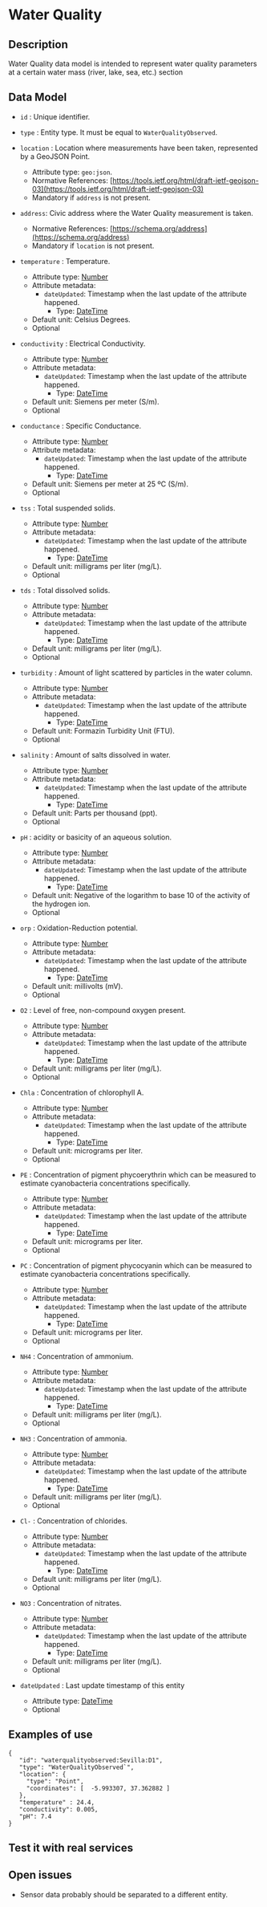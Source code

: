 # Water Quality 

## Description

Water Quality data model is intended to represent water quality parameters at a certain water mass (river,  lake, sea, etc.) section

## Data Model

+ `id` : Unique identifier. 

+ `type` : Entity type. It must be equal to `WaterQualityObserved`.

+ `location` : Location where measurements have been taken, represented by a GeoJSON Point. 
    + Attribute type: `geo:json`.
    + Normative References: [https://tools.ietf.org/html/draft-ietf-geojson-03](https://tools.ietf.org/html/draft-ietf-geojson-03)
    + Mandatory if `address` is not present.
    
+ `address`: Civic address where the Water Quality measurement is taken.
    + Normative References: [https://schema.org/address](https://schema.org/address)
    + Mandatory if `location` is not present. 
	
+ `temperature` : Temperature. 
    + Attribute type: [Number](http://schema.org/Number)
    + Attribute metadata:
        + `dateUpdated`: Timestamp when the last update of the attribute happened.
            + Type: [DateTime](http://schema.org/DateTime)
    + Default unit: Celsius Degrees.
    + Optional
    
+ `conductivity` : Electrical Conductivity. 
    + Attribute type: [Number](http://schema.org/Number)
    + Attribute metadata:
        + `dateUpdated`: Timestamp when the last update of the attribute happened.
            + Type: [DateTime](http://schema.org/DateTime)
    + Default unit: Siemens per meter (S/m).
    + Optional	
	
+ `conductance` : Specific Conductance. 
    + Attribute type: [Number](http://schema.org/Number)
    + Attribute metadata:
        + `dateUpdated`: Timestamp when the last update of the attribute happened.
            + Type: [DateTime](http://schema.org/DateTime)
    + Default unit: Siemens per meter at 25 ºC (S/m).
    + Optional	

+ `tss` : Total suspended solids. 
    + Attribute type: [Number](http://schema.org/Number)
    + Attribute metadata:
        + `dateUpdated`: Timestamp when the last update of the attribute happened.
            + Type: [DateTime](http://schema.org/DateTime)
    + Default unit: milligrams per liter (mg/L).
    + Optional		
	
+ `tds` : Total dissolved solids. 
    + Attribute type: [Number](http://schema.org/Number)
    + Attribute metadata:
        + `dateUpdated`: Timestamp when the last update of the attribute happened.
            + Type: [DateTime](http://schema.org/DateTime)
    + Default unit: milligrams per liter (mg/L).
    + Optional	

+ `turbidity` : Amount of light scattered by particles in the water column. 
    + Attribute type: [Number](http://schema.org/Number)
    + Attribute metadata:
        + `dateUpdated`: Timestamp when the last update of the attribute happened.
            + Type: [DateTime](http://schema.org/DateTime)
    + Default unit: Formazin Turbidity Unit (FTU).
    + Optional	

+ `salinity` : Amount of salts dissolved in water. 
    + Attribute type: [Number](http://schema.org/Number)
    + Attribute metadata:
        + `dateUpdated`: Timestamp when the last update of the attribute happened.
            + Type: [DateTime](http://schema.org/DateTime)
    + Default unit: Parts per thousand (ppt).
    + Optional		
	
+ `pH` : acidity or basicity of an aqueous solution.
    + Attribute type: [Number](http://schema.org/Number)
    + Attribute metadata:
        + `dateUpdated`: Timestamp when the last update of the attribute happened.
            + Type: [DateTime](http://schema.org/DateTime)
    + Default unit: Negative of the logarithm to base 10 of the activity of the hydrogen ion.
    + Optional

+ `orp` : Oxidation-Reduction potential.
    + Attribute type: [Number](http://schema.org/Number)
    + Attribute metadata:
        + `dateUpdated`: Timestamp when the last update of the attribute happened.
            + Type: [DateTime](http://schema.org/DateTime)
    + Default unit: millivolts (mV).
    + Optional

+ `O2` : Level of free, non-compound oxygen present.
    + Attribute type: [Number](http://schema.org/Number)
    + Attribute metadata:
        + `dateUpdated`: Timestamp when the last update of the attribute happened.
            + Type: [DateTime](http://schema.org/DateTime)
    + Default unit: milligrams per liter (mg/L).
    + Optional	

+ `Chla` : Concentration of chlorophyll A.
    + Attribute type: [Number](http://schema.org/Number)
    + Attribute metadata:
        + `dateUpdated`: Timestamp when the last update of the attribute happened.
            + Type: [DateTime](http://schema.org/DateTime)
    + Default unit: micrograms per liter.
    + Optional		
	
+ `PE` : Concentration of pigment phycoerythrin which can be measured to estimate cyanobacteria concentrations specifically.
    + Attribute type: [Number](http://schema.org/Number)
    + Attribute metadata:
        + `dateUpdated`: Timestamp when the last update of the attribute happened.
            + Type: [DateTime](http://schema.org/DateTime)
    + Default unit: micrograms per liter.
    + Optional	
	
+ `PC` : Concentration of pigment phycocyanin which can be measured to estimate cyanobacteria concentrations specifically.
    + Attribute type: [Number](http://schema.org/Number)
    + Attribute metadata:
        + `dateUpdated`: Timestamp when the last update of the attribute happened.
            + Type: [DateTime](http://schema.org/DateTime)
    + Default unit: micrograms per liter.
    + Optional		

+ `NH4` : Concentration of ammonium.
    + Attribute type: [Number](http://schema.org/Number)
    + Attribute metadata:
        + `dateUpdated`: Timestamp when the last update of the attribute happened.
            + Type: [DateTime](http://schema.org/DateTime)
    + Default unit: milligrams per liter (mg/L).
    + Optional	

+ `NH3` : Concentration of ammonia.
    + Attribute type: [Number](http://schema.org/Number)
    + Attribute metadata:
        + `dateUpdated`: Timestamp when the last update of the attribute happened.
            + Type: [DateTime](http://schema.org/DateTime)
    + Default unit: milligrams per liter (mg/L).
    + Optional	

+ `Cl-` : Concentration of chlorides.
    + Attribute type: [Number](http://schema.org/Number)
    + Attribute metadata:
        + `dateUpdated`: Timestamp when the last update of the attribute happened.
            + Type: [DateTime](http://schema.org/DateTime)
    + Default unit: milligrams per liter (mg/L).
    + Optional	

+ `NO3` : Concentration of nitrates.
    + Attribute type: [Number](http://schema.org/Number)
    + Attribute metadata:
        + `dateUpdated`: Timestamp when the last update of the attribute happened.
            + Type: [DateTime](http://schema.org/DateTime)
    + Default unit: milligrams per liter (mg/L).
    + Optional		
	 
+ `dateUpdated` : Last update timestamp of this entity
    + Attribute type: [DateTime](https://schema.org/DateTime)
    + Optional

  
## Examples of use

    {
       "id": "waterqualityobserved:Sevilla:D1",
       "type": "WaterQualityObserved`",
       "location": {
         "type": "Point",
         "coordinates": [  -5.993307, 37.362882 ]
       },
       "temperature" : 24.4,
       "conductivity": 0.005,
       "pH": 7.4
    }


## Test it with real services

## Open issues

* Sensor data probably should be separated to a different entity. 
